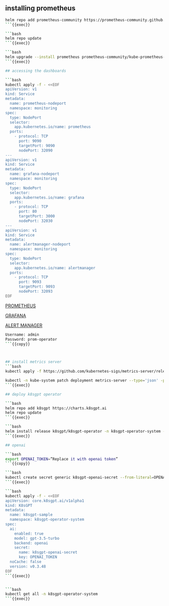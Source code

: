 
## installing prometheus

```bash
helm repo add prometheus-community https://prometheus-community.github.io/helm-charts
```{{exec}}

```bash
helm repo update
```{{exec}}

```bash
helm upgrade --install prometheus prometheus-community/kube-prometheus-stack --set prometheus.prometheusSpec.serviceMonitorSelectorNilUsesHelmValues=false --wait
```{{exec}}

## accessing the dashboards

```bash
kubectl apply -f - <<EOF
apiVersion: v1
kind: Service
metadata:
  name: prometheus-nodeport
  namespace: monitoring
spec:
  type: NodePort
  selector:
    app.kubernetes.io/name: prometheus
  ports:
    - protocol: TCP
      port: 9090
      targetPort: 9090
      nodePort: 32090
---
apiVersion: v1
kind: Service
metadata:
  name: grafana-nodeport
  namespace: monitoring
spec:
  type: NodePort
  selector:
    app.kubernetes.io/name: grafana
  ports:
    - protocol: TCP
      port: 80
      targetPort: 3000
      nodePort: 32030
---
apiVersion: v1
kind: Service
metadata:
  name: alertmanager-nodeport
  namespace: monitoring
spec:
  type: NodePort
  selector:
    app.kubernetes.io/name: alertmanager
  ports:
    - protocol: TCP
      port: 9093
      targetPort: 9093
      nodePort: 32093
EOF
```

[PROMETHEUS]({{TRAFFIC_HOST1_32073}})

[GRAFANA]({{TRAFFIC_HOST1_32073}})

[ALERT MANAGER]({{TRAFFIC_HOST1_32073}})

```bash
Username: admin
Password: prom-operator
```{{copy}}



## install metrics server
```bash
kubectl apply -f https://github.com/kubernetes-sigs/metrics-server/releases/latest/download/components.yaml
```
```bash
kubectl -n kube-system patch deployment metrics-server --type='json' -p='[{"op": "add", "path": "/spec/template/spec/containers/0/args/-", "value": "--kubelet-insecure-tls"}]'
```{{exec}}

## deploy k8sgpt operator

```bash
helm repo add k8sgpt https://charts.k8sgpt.ai
helm repo update
```{{exec}}

```bash
helm install release k8sgpt/k8sgpt-operator -n k8sgpt-operator-system --create-namespace --set interplex.enabled=true --set grafanaDashboard.enabled=true --set serviceMonitor.enabled=true
```{{exec}}

## openai

```bash
export OPENAI_TOKEN=”Replace it with openai token”
```{{copy}}

```bash
kubectl create secret generic k8sgpt-openai-secret --from-literal=OPENAI_TOKEN=$OPENAI_TOKEN -n k8sgpt-operator-system
```{{exec}}

```bash
kubectl apply -f - <<EOF
apiVersion: core.k8sgpt.ai/v1alpha1
kind: K8sGPT
metadata:
  name: k8sgpt-sample
  namespace: k8sgpt-operator-system
spec:
  ai:
    enabled: true
    model: gpt-3.5-turbo
    backend: openai
    secret:
      name: k8sgpt-openai-secret
      key: OPENAI_TOKEN
  noCache: false
  version: v0.3.48
EOF
```{{exec}}


```bash
kubectl get all -n k8sgpt-operator-system
```{{exec}}

